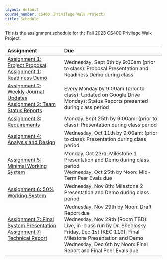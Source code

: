```yaml
---
layout: default
course_number: CS400 (Privilege Walk Project)
title: Schedule
---
```


This is the assignment schedule for the Fall 2023 CS400 Privilege Walk Project.

**Assignment** | **Due**
:--------------|:---------
[Assignment 1: Project Proposal](../../assign/assign01.html)<br>[Assignment 1: Readiness Demo](../../assign/assign01.html)           | Wednesday, Sept 6th by 9:00am (prior to class): Proposal Presentation and Readiness Demo during class
[Assignment 2: Weekly Journal Updates](../../assign/assign02.html)<br>[Assignment 2: Team Status Reports](../../assign/assign02.html) | Every Monday by 9:00am (prior to class): Updated on Google Drive<br> Mondays: Status Reports presented during class period
[Assignment 3: Requirements](../../assign/assign03.html)                   | Monday, Sept 25th by 9:00am: (prior to class): Presentation during class period
[Assignment 4: Analysis and Design](../../assign/assign04.html)            | Wednesday, Oct 11th by 9:00am: (prior to class): Presentation during class period
[Assignment 5: Minimal Working System](../../assign/assign05.html)         | Monday, Oct 23rd: Milestone 1 Presentation and Demo during class period<br>Wednesday, Oct 25th by Noon: Mid-Term Peer Evals due
[Assignment 6: 50% Working System](../../assign/assign06.html)              |Wednesday, Nov 8th: Milestone 2 Presentation and Demo during class period
[Assignment 7: Final System Presentation](../../assign/assign07.html)<br>[Assignment 7: Technical Report](../../assign/finalreport.html) | Wednesday, Nov 29th by Noon: Draft Report due<br>Wednesday, Nov 29th (Room TBD): Live, in-class run by Dr. Shedlosky<br>Friday, Dec 1st (KEC 119): Final Milestone Presentation and Demo<br>Wednesday, Dec 6th by Noon: Final Report and Final Peer Evals due